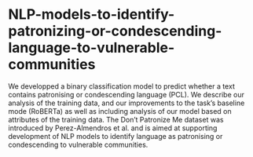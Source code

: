 # NLP-models-to-identify-patronizing-or-condescending-language-to-vulnerable-communities

We developped a binary classification model to predict whether a text contains patronising or condescending language (PCL). 
We describe our analysis of the training data, and our improvements to the task’s baseline mode (RoBERTa) as well as including analysis of
our model based on attributes of the training data. The Don’t Patronize Me dataset was introduced by Perez-Almendros et al. and is aimed at 
supporting development of NLP models to identify language as patronising or condescending to vulnerable communities. 
